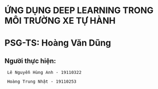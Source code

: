 # ỨNG DỤNG DEEP LEARNING TRONG MÔI TRƯỜNG XE TỰ HÀNH
<h1> PSG-TS: Hoàng Văn Dũng </h1>
<h2>Người thực hiện: </h2>
<pre> Lê Nguyễn Hùng Anh - 19110322</pre>
<pre> Hoàng Trung Nhật - 19110253</pre>
